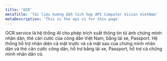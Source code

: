 ```yaml
---
title: 'OCR'
metaTitle: 'Tài liệu hướng dẫn tích hợp API Computer Vision VietNam'
metaDescription: 'This is the api v1 for this page'
---
```


OCR service là hệ thống AI cho phép trích xuất thông tin từ ảnh chứng minh nhân dân, thẻ căn cước của công dân Việt Nam, bằng lái xe, Passport. Hệ thống hỗ trợ nhận diện cả mặt trước và cả mặt sau của chứng minh nhân dân và thẻ căn cước công dân, hỗ trợ bằng lái xe, Passport, hỗ trợ cả chứng minh nhân dân cũ.
